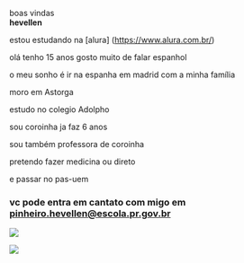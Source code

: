 boas vindas  
**hevellen**

estou estudando na [alura] (https://www.alura.com.br/)

olá tenho 15 anos gosto muito de falar espanhol

o meu sonho é ir na espanha em madrid com a minha família 

moro em Astorga 

estudo no colegio Adolpho 

sou coroinha ja faz 6 anos 

sou também professora de coroinha 

pretendo fazer medicina ou direto

e passar no pas-uem 


### vc pode entra em cantato com migo em pinheiro.hevellen@escola.pr.gov.br


![](https://media.tenor.com/fWnliSTrAXUAAAAM/basketball-nba.gif)


![](https://media.tenor.com/qB0M2AMQrMMAAAAM/mandando-beijo-s%C3%A3o-paulo-fc.gif)

